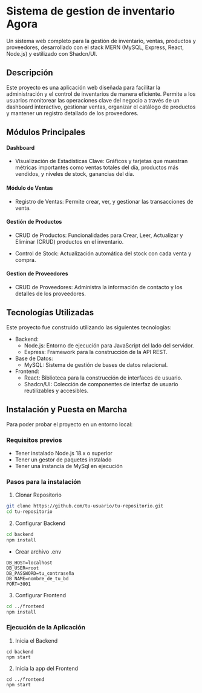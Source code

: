# Sistema de gestion de inventario Agora
Un sistema web completo para la gestión de inventario, ventas, productos y proveedores, desarrollado con el stack MERN (MySQL, Express, React, Node.js) y estilizado con Shadcn/UI.


## Descripción
Este proyecto es una aplicación web diseñada para facilitar la administración y el control de inventarios de manera eficiente. Permite a los usuarios monitorear las operaciones clave del negocio a través de un dashboard interactivo, gestionar ventas, organizar el catálogo de productos y mantener un registro detallado de los proveedores.

## Módulos Principales

#### Dashboard
- Visualización de Estadísticas Clave: Gráficos y tarjetas que muestran métricas importantes como ventas totales del día, productos más vendidos, y niveles de stock, ganancias del día.

#### Módulo de Ventas
- Registro de Ventas: Permite crear, ver, y gestionar las transacciones de venta.

#### Gestión de Productos
- CRUD de Productos: Funcionalidades para Crear, Leer, Actualizar y Eliminar (CRUD) productos en el inventario.

- Control de Stock: Actualización automática del stock con cada venta y compra.

#### Gestion de Proveedores
- CRUD de Proveedores: Administra la información de contacto y los detalles de los proveedores.

## Tecnologías Utilizadas
Este proyecto fue construido utilizando las siguientes tecnologías:
- Backend:
  - Node.js: Entorno de ejecución para JavaScript del lado del servidor.
  - Express: Framework para la construcción de la API REST.
- Base de Datos:
  - MySQL: Sistema de gestión de bases de datos relacional.
- Frontend:
  - React: Biblioteca para la construcción de interfaces de usuario.
  - Shadcn/UI: Colección de componentes de interfaz de usuario reutilizables y accesibles.

## Instalación y Puesta en Marcha
Para poder probar el proyecto en un entorno local:
### Requisitos previos
- Tener instalado Node.js 18.x o superior
- Tener un gestor de paquetes instalado
- Tener una instancia de MySql en ejecución
### Pasos para la instalación
1. Clonar Repositorio
```bash
git clone https://github.com/tu-usuario/tu-repositorio.git
cd tu-repositorio
  ```
2. Configurar Backend
```bash
cd backend
npm install
```
 - Crear archivo .env
```
DB_HOST=localhost
DB_USER=root
DB_PASSWORD=tu_contraseña
DB_NAME=nombre_de_tu_bd
PORT=3001
```
3. Configurar Frontend
```bash
cd ../frontend
npm install
```

### Ejecución de la Aplicación
1. Inicia el Backend
```
cd backend
npm start
```
2. Inicia la app del Frontend
```
cd ../frontend
npm start
```


